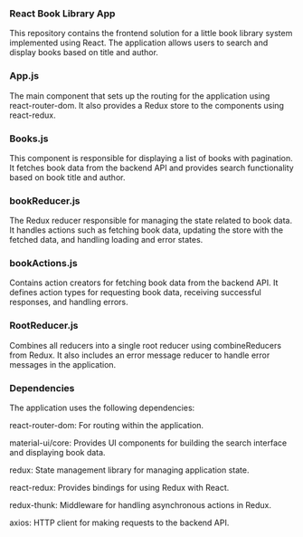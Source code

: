 
### React Book Library App ###
This repository contains the frontend solution for a little book library system implemented using React. The application allows users to search and display books based on title and author.
### App.js ###
The main component that sets up the routing for the application using react-router-dom. It also provides a Redux store to the components using react-redux.

### Books.js ### 
This component is responsible for displaying a list of books with pagination. It fetches book data from the backend API and provides search functionality based on book title and author.

### bookReducer.js ###
The Redux reducer responsible for managing the state related to book data. It handles actions such as fetching book data, updating the store with the fetched data, and handling loading and error states.

### bookActions.js ###
Contains action creators for fetching book data from the backend API. It defines action types for requesting book data, receiving successful responses, and handling errors.

### RootReducer.js ###
Combines all reducers into a single root reducer using combineReducers from Redux. It also includes an error message reducer to handle error messages in the application.

### Dependencies ###
The application uses the following dependencies:

react-router-dom: For routing within the application.

material-ui/core: Provides UI components for building the search interface and displaying book data.

redux: State management library for managing application state.

react-redux: Provides bindings for using Redux with React.

redux-thunk: Middleware for handling asynchronous actions in Redux.

axios: HTTP client for making requests to the backend API.
